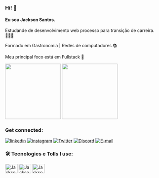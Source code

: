 ### Hi! 👋

#### Eu sou Jackson Santos.

Estudande de desenvolvimento web processo para transição de carreira. 🧑🏿‍💻

Formado em Gastronomia | Redes de computadores 📚 

Meu principal foco está em Fullstack 🚀

<div> 
<img height="180em" src="https://github-readme-stats.vercel.app/api?username=jacksonsouzasantos&show_icons=true&theme=tokyonight"/>
 <img height="180em" src="https://github-readme-stats.vercel.app/api/top-langs/?username=jacksonsouzasantos&layout=compact&theme=tokyonight"/>
</div>

### Get connected:

[![linkedin](https://img.shields.io/badge/LinkedIn-0077B5?style=for-the-badge&logo=linkedin&logoColor=white)](https://www.linkedin.com/feed/)
[![instagram](https://img.shields.io/badge/Instagram-E4405F?style=for-the-badge&logo=instagram&logoColor=white)](https://www.instagram.com/)
[![Twitter](https://img.shields.io/badge/Twitter-1DA1F2?style=for-the-badge&logo=twitter&logoColor=white)](https://twitter.com/@souzaTEC)
[![Discord](https://img.shields.io/badge/Discord-7289DA?style=for-the-badge&logo=discord&logoColor=white)](https://jacksonsantos#0472)
[![E-mail](https://img.shields.io/badge/Gmail-D14836?style=for-the-badge&logo=gmail&logoColor=white)](jacksonsantos.tec@gmail.com)

### 🛠️ Tecnologies e Tolls I use:

<div>
<img align="center" alt="Jackson-html" height="30" width="40" src="https://cdn.jsdelivr.net/gh/devicons/devicon/icons/html5/html5-original.svg"/>
<img align="center" alt="Jackson-css" height="30" width="40" src="https://cdn.jsdelivr.net/gh/devicons/devicon/icons/css3/css3-original.svg"/>
<img align="center" alt="Jackson-js" height="30" width="40" src="https://cdn.jsdelivr.net/gh/devicons/devicon/icons/javascript/javascript-original.svg"/>
</div>
       
          
